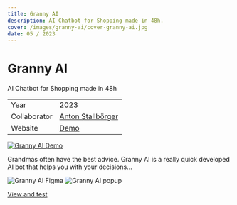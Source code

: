 ```yaml
---
title: Granny AI
description: AI Chatbot for Shopping made in 48h.
cover: /images/granny-ai/cover-granny-ai.jpg
date: 05 / 2023
---
```


<info-grid>
<div>

# Granny AI

</div>
<div>

AI Chatbot for Shopping made in 48h

</div>
<div>

|              |                                                    |
| ------------ | -------------------------------------------------- |
| Year         | 2023                                               |
| Collaborator | [Anton Stallbörger](https://antonstallboerger.com) |
| Website      | [Demo](https://granny-ai.vercel.app/)              |

</div>
</info-grid>

[![Granny AI Demo](/images/granny-ai/cover-granny-ai.jpg)](HgsiSR1c7sk)

Grandmas often have the best advice. Granny AI is a really quick developed AI bot that helps you with your decisions...

<two-full-grid>

![Granny AI Figma](/images/granny-ai/granny_ai_figma.webp)
![Granny AI popup](/images/granny-ai/granny_ai_popup.webp)

</two-full-grid>

<project-links>

[View and test](https://granny-ai.vercel.app/)

</project-links>
